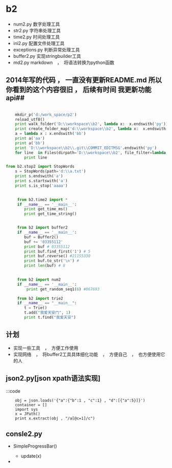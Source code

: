 b2　
======================
* num2.py 数字处理工具
* str2.py 字符串处理工具
* time2.py 时间处理工具
* ini2.py 配置文件处理工具
* exceptions.py 判断异常处理工具
* buffer2.py 实现stringbuilder工具
* md2.py markdown　，　将语法转换为python函数

## 2014年写的代码 ， 一直没有更新README.md 所以你看到的这个内容很旧 ， 后续有时间 我更新功能api##  

```python  
     
    mkdir_p('d:/work_space/p2')
    reload_utf8()
    print walk_folder('D:\\workspace\\b2', lambda x:  x.endswith('py'))
    print create_folder_map('d:\\workspace\\b2', lambda x:  x.endswith('py') , limit_level = 1)
    a = lambda x : x.endswith('bb')
    print a('aa')
    print a('bb')
    print 'D:\\workspace\\b2\\.git\\COMMIT_EDITMSG'.endswith('py')
    for line  in Files(dirpath='D:\\workspace\\b2', file_filter=lambda x:  x.endswith('py')):
        print line 
```



```python   
from b2.stop2 import StopWords
    s = StopWords(path='d:\\a.txt')
    print s.endswith('a')
    print s.startswith('a')
    print s.is_stop('aaaa')
```

```python   
    
     from b2.time2 import *
     if __name__ == '__main__':
        print get_time_ms()
        print get_time_string()
```


```python   

     from b2 import buffer2
     if __name__ == '__main__':
        buf = Buffer2()
        buf += '03355112'
        print buf # 03355112
        print buf.find_first('1') # 5
        print buf.reverse() #21155330
        print buf.to_str('\n') #
        print len(buf) # 8
```

```python   
   
     from b2 import num2
     if __name__ == '__main__':
         print get_random_seq1(6) #067693
```

```python
     from b2 import trie2 
     if __name__ == "__main__":
        t = Trie()
        t.add("我爱天安门", 1)
        print t.find("我爱天安")
```

计划
---------
-  实现一些工具　，　方便工作使用　　
-  实现网络　，　将buffer2工具具体细化功能　，　方便自己　，　也方便使用它的人


json2.py[json xpath语法实现]
-----------

:::code 
        
        obj = json.loads('{"a":{"b":1 , "c":1} , "d":[{"a":5}]}')
        container = []
        import sys
        x = JPath()
        print x.extract(obj , "/a[@c=1]/c")


consle2.py
-----------
+ SimpleProgressBar()
    + update(x)

+ 
